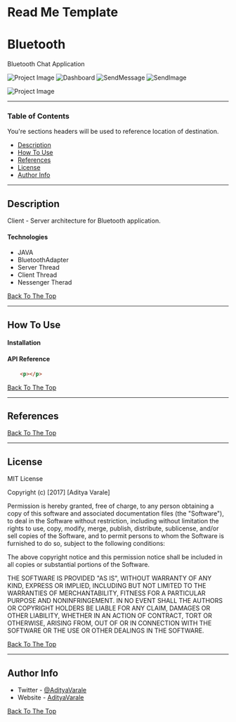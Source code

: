 # Read Me Template
# Bluetooth
Bluetooth Chat Application

![Project Image](ProfileImages/BT1_.jpg)
![Dashboard](ProfileImages/BT3.png)
![SendMessage](ProfileImages/BT4.png)
![SendImage](ProfileImages/BT5.png)


![Project Image](ProfileImages/BT2_.jpg)

---

### Table of Contents
You're sections headers will be used to reference location of destination.

- [Description](#description)
- [How To Use](#how-to-use)
- [References](#references)
- [License](#license)
- [Author Info](#author-info)

---

## Description

Client - Server architecture for Bluetooth application.

#### Technologies

- JAVA
- BluetoothAdapter
- Server Thread
- Client Thread
- Nessenger Therad

[Back To The Top](#read-me-template)

---

## How To Use

#### Installation



#### API Reference

```html
    <p></p>
```
[Back To The Top](#read-me-template)

---

## References
[Back To The Top](#read-me-template)

---

## License

MIT License

Copyright (c) [2017] [Aditya Varale]

Permission is hereby granted, free of charge, to any person obtaining a copy
of this software and associated documentation files (the "Software"), to deal
in the Software without restriction, including without limitation the rights
to use, copy, modify, merge, publish, distribute, sublicense, and/or sell
copies of the Software, and to permit persons to whom the Software is
furnished to do so, subject to the following conditions:

The above copyright notice and this permission notice shall be included in all
copies or substantial portions of the Software.

THE SOFTWARE IS PROVIDED "AS IS", WITHOUT WARRANTY OF ANY KIND, EXPRESS OR
IMPLIED, INCLUDING BUT NOT LIMITED TO THE WARRANTIES OF MERCHANTABILITY,
FITNESS FOR A PARTICULAR PURPOSE AND NONINFRINGEMENT. IN NO EVENT SHALL THE
AUTHORS OR COPYRIGHT HOLDERS BE LIABLE FOR ANY CLAIM, DAMAGES OR OTHER
LIABILITY, WHETHER IN AN ACTION OF CONTRACT, TORT OR OTHERWISE, ARISING FROM,
OUT OF OR IN CONNECTION WITH THE SOFTWARE OR THE USE OR OTHER DEALINGS IN THE
SOFTWARE.

[Back To The Top](#read-me-template)

---

## Author Info

- Twitter - [@AdityaVarale](https://twitter.com/AdityaVarale)
- Website - [AdityaVarale](https://www.linkedin.com/in/aditya-varale-48155958/)

[Back To The Top](#read-me-template)
